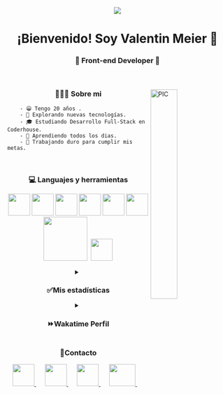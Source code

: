 <p align="Center"><img property="og:image" src="https://i.giphy.com/media/PYBeqQ3NzvUgUAJShY/giphy.webp"></p>
<h1 align="center"> ¡Bienvenido! Soy Valentin Meier 👋 </h1>
<h3 align="center">🚀 Front-end Developer 🚀</h3>
<br>
<div>
    <img width="35%" align="right" alt="PIC" src="https://i.giphy.com/media/aNqEFrYVnsS52/giphy.webp" />
    <div align="left">
        <h3 align="center"> 👨🏻‍💻 Sobre mi </h3>

        - 😀 Tengo 20 años .
        - 🤔 Explorando nuevas tecnologías.
        - 🎓 Estudiando Desarrollo Full-Stack en Coderhouse.
        - 🌱 Aprendiendo todos los dias.
        - 💪 Trabajando duro para cumplir mis metas.

</div>

<div>
    <br>
    <h3 align="center"> 💻 Languajes y herramientas </h3>
    <p align="center">
        <img src="https://i.giphy.com/media/IdyAQJVN2kVPNUrojM/200.webp" width="50">
        <img src="https://i.giphy.com/media/XAxylRMCdpbEWUAvr8/giphy.webp" width="50">
        <img src="https://i.giphy.com/media/fsEaZldNC8A1PJ3mwp/giphy.webp" width="50">
        <img src="https://media3.giphy.com/media/ln7z2eWriiQAllfVcn/200w.webp" width="50">
        <img src="https://upload.wikimedia.org/wikipedia/commons/thumb/9/96/Sass_Logo_Color.svg/1280px-Sass_Logo_Color.svg.png"
            width="50">
        <img src="https://i.giphy.com/media/Sr8xDpMwVKOHUWDVRD/giphy.webp" width="50">
        <img src="https://i.giphy.com/media/kH1DBkPNyZPOk0BxrM/giphy.webp" width="100">
        <img src="https://i.giphy.com/media/du3J3cXyzhj75IOgvA/giphy.webp" width="0">
        <img src="https://i.giphy.com/media/eNAsjO55tPbgaor7ma/giphy.webp" width="50">
    <p>
</div>
<details>
    <summary align="center"><h3 align="center">✅Mis estadísticas</h3></summary>
    <p align="center">
        <br />
        <img src="https://prueba-ikwnonjc3-valenmeier.vercel.app/api?username=Valenmeier&show_icons=true&theme=material-palenight"
            alt="GitHub Stats" align="center" width="48%" />
            <img src="https://prueba-ikwnonjc3-valenmeier.vercel.app/api/top-langs/?username=Valenmeier&layout=compact&theme=material-palenight&langs_count=6"
                alt="GitHub Top-Langs" align="center" width="48%" />
        </p>
            <br />
            <p align="center">
        <img src="https://wakatime.com/share/@Valenmeier/ff919a9f-9f19-46a3-9ea5-eb49393c0b52.svg" align="center" width="48%" alt="GitHub Stats"/>
        <img src="https://wakatime.com/share/@Valenmeier/b0ad6eba-2553-4ccd-a79e-4dace8a05b9b.svg" align="center" width="48%" alt="GitHub Stats" />
    </p>
            <br>
           
</details>
    <details align="center">
    <summary align="center"><h3 align="center">⏩Wakatime Perfil</h3></summary>
        <a align="center" width="100%" href="https://wakatime.com/@Valenmeier" target="_Blank">
            <img src="https://user-images.githubusercontent.com/103626076/180869487-bb2107a9-c88a-4523-b5ea-abf1230aaf6c.jpeg" width="30%" align="center">
        </a>
    </details>
<h3 align="center">📲Contacto</h3>
<p align="center">
        <a href="https://api.whatsapp.com/send?phone=5493541211401&text=Hola Valentin, quiero comunicarme con vos, respondeme cuando puedas ^-^">
            <img src="https://upload.wikimedia.org/wikipedia/commons/thumb/6/6b/WhatsApp.svg/479px-WhatsApp.svg.png" width="50" margin-right="10px">                  
         </a>&nbsp;&nbsp;&nbsp;&nbsp;
         <a href="https://www.linkedin.com/in/valentinmeier/" target="_blank">
            <img src="https://cdn-icons-png.flaticon.com/512/145/145807.png" width="50">
         </a>&nbsp;&nbsp;&nbsp;&nbsp;
         <a href="https://www.instagram.com/valenmeier/" target="_blank">
            <img src="https://misssey.org/wp-content/uploads/2017/06/instagram-150x150@2x.png" width="50">
         </a>&nbsp;&nbsp;&nbsp;&nbsp;
         <a href="mailto:valentinmeier123@gmail.com" target="_blank">
            <img src="https://cdn.pixabay.com/photo/2016/01/26/17/15/gmail-1162901_960_720.png" width="60" height="50">
         </a>&nbsp;&nbsp;&nbsp;&nbsp;
    <p>

  
  


